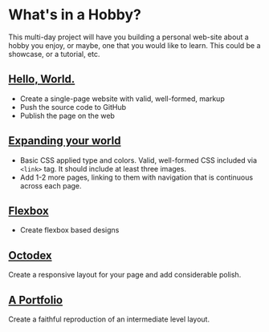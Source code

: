 # What's in a Hobby?

This multi-day project will have you building a personal web-site about a hobby you enjoy, or maybe, one that you
would like to learn. This could be a showcase, or a tutorial, etc.

## [Hello, World.](/handbook/curriculum/fundamentals/static-sites/assignments/hello-world)

- Create a single-page website with valid, well-formed, markup
- Push the source code to GitHub
- Publish the page on the web

## [Expanding your world](/handbook/curriculum/fundamentals/static-sites/assignments/expanding-your-world)

- Basic CSS applied type and colors. Valid, well-formed CSS included via `<link>` tag. It should include at least three
  images.
- Add 1-2 more pages, linking to them with navigation that is continuous across each page.

## [Flexbox](/handbook/curriculum/fundamentals/static-sites/assignments/flexbox)

- Create flexbox based designs

## [Octodex](/handbook/curriculum/fundamentals/static-sites/assignments/octodex)

Create a responsive layout for your page and add considerable polish.

## [A Portfolio](/handbook/curriculum/fundamentals/static-sites/assignments/portfolio)

Create a faithful reproduction of an intermediate level layout.
